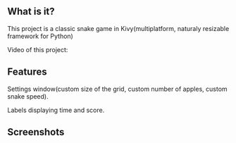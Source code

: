 ## What is it?
<p>This project is a classic snake game in Kivy(multiplatform, naturaly resizable framework for Python)</p>

<p>Video of this project: </p>

## Features
<p>Settings window(custom size of the grid, custom number of apples, custom snake speed).</p>
<p>Labels displaying time and score.</p>

## Screenshots
